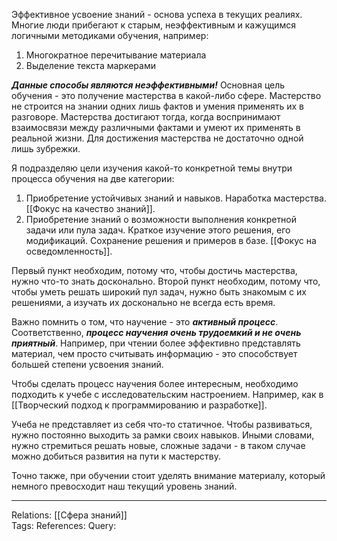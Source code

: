 Эффективное усвоение знаний - основа успеха в текущих реалиях. Многие люди прибегают к старым, неэффективным и кажущимся логичными методиками обучения, например:
1. Многократное перечитывание материала
2. Выделение текста маркерами

***Данные способы являются неэффективными!*** 
Основная цель обучения - это получение мастерства в какой-либо сфере. Мастерство не строится на знании одних лишь фактов и умения применять их в разговоре. Мастерства достигают тогда, когда воспринимают взаимосвязи между различными фактами и умеют их применять в реальной жизни. Для достижения мастерства не достаточно одной лишь зубрежки.

Я подразделяю цели изучения какой-то конкретной темы внутри процесса обучения на две категории:
1. Приобретение устойчивых знаний и навыков. Наработка мастерства. [[Фокус на качество знаний]]. 
2. Приобретение знаний о возможности выполнения конкретной задачи или пула задач. Краткое изучение этого решения, его модификаций. Сохранение решения и примеров в базе. [[Фокус на осведомленность]]. 

Первый пункт необходим, потому что, чтобы достичь мастерства, нужно что-то знать досконально. Второй пункт необходим, потому что, чтобы уметь решать широкий пул задач, нужно быть знакомым с их решениями, а изучать их досконально не всегда есть время. 

Важно помнить о том, что научение - это ***активный процесс***. Соответственно, ***процесс научения очень трудоемкий и не очень приятный***. Например, при чтении более эффективно представлять материал, чем просто считывать информацию - это способствует большей степени усвоения знаний. 

Чтобы сделать процесс научения более интересным, необходимо подходить к учебе с исследовательским настроением. Например, как в [[Творческий подход к программированию и разработке]]. 

Учеба не представляет из себя что-то статичное. Чтобы развиваться, нужно постоянно выходить за рамки своих навыков. Иными словами, нужно стремиться решать новые, сложные задачи - в таком случае можно добиться развития на пути к мастерству. 

Точно также, при обучении стоит уделять внимание материалу, который немного превосходит наш текущий уровень знаний. 

___
Relations: [[Сфера знаний]]  
Tags: 
References: 
Query: 